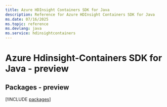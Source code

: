 ```yaml
---
title: Azure HDInsight Containers SDK for Java
description: Reference for Azure HDInsight Containers SDK for Java
ms.date: 07/16/2025
ms.topic: reference
ms.devlang: java
ms.service: hdinsightcontainers
---
```

# Azure Hdinsight-Containers SDK for Java - preview
## Packages - preview
[!INCLUDE [packages](hdinsight-containers-index.md)]